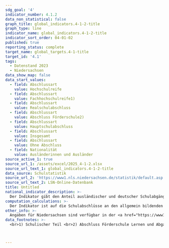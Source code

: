 ```yaml
---
sdg_goal: '4'
indicator_number: 4.1.2
data_non_statistical: false
graph_title: global_indicators.4-1-2-title
graph_type: line
indicator_name: global_indicators.4-1-2-title
indicator_sort_order: 04-01-02
published: true
reporting_status: complete
target_name: global_targets.4-1-title
target_id: '4.1'
tags:
  - Datenstand 2023
  - Niedersachsen
data_show_map: false
data_start_values:
  - field: Abschlussart
    value: Hochschulreife
  - field: Abschlussart
    value: Fachhochschulreife1)
  - field: Abschlussart
    value: Realschulabschluss
  - field: Abschlussart
    value: Abschluss Förderschule2)
  - field: Abschlussart
    value: Hauptschulabschluss
  - field: Abschlussart
    value: Insgesamt
  - field: Abschlussart
    value: Ohne Abschluss
  - field: Nationalität
    value: Ausländerinnen und Ausländer
source_active_1: true
source_url_1: /assets/excel/2025_4-1-2.xlsx
source_url_text_1: global_indicators.4-1-2-title
data_source: Schulstatistik
source_url_2: 'https://www1.nls.niedersachsen.de/statistik/default.asp'
source_url_text_2: LSN-Online-Datenbank
title: Untitled
national_indicator_description: >-
  Der Indikator gibt den Anteil ausländischer und deutscher Schulabgängerinnen und Schulabgänger nach Schulabschluss an allen Schulabgängerinnen und Schulabgängern eines Jahrgangs an allgemein bildenden Schulen wieder. Er kann Aussagen über die strukturelle Teilhabe und die Chancengleichheit im Bildungssystem machen. Die Über- bzw. Unterrepräsentation von ausländischen Schulabgängerinnen und Schulabgängern bei den verschiedenen Abschlussarten zeigt an, ob diese vergleichbare Bildungschancen wie deutsche Schulabgängerinnen und Schulabgänger haben. Je höher der erreichte Schulabschluss, desto besser sind auch die weiteren Chancen für eine gleichberechtigte, strukturelle Teilhabe.
computation_calculations: >-
  Der Indikator ist auf die Schulabschlüsse an den allgemein bildenden Schulen beschränkt. Nicht berücksichtigt werden folglich Hochschulzugangsberechtigungen, die nach dem Abschluss einer Haupt- oder Realschule etwa im beruflichen Schulwesen (z.B. durch Fach- und Berufsfachschulen, Berufsaufbauschulen oder berufliche Gymnasien) erreicht werden. Gegenüber Indikator [4.1.4](https://christoph-lsn.github.io/MT_Site/4-1-4/) werden die Schulabgängerinnen und Schulabgängern ohne Hauptschulabschluss hier näher differenziert nach „Abschluss Förderschule“ und „ohne Abschluss“. Die Dauer des Bildungsganges und demographische Veränderungen müssen in die Betrachtung eingehen. Eine methodische Schwierigkeit bei einem bundesweiten Vergleich besteht in der Unterschiedlichkeit der länderspezifischen Schulsysteme.
other_info: >-
  Angaben für Niedersachsen sind verfügbar in der <a href="https://www1.nls.niedersachsen.de/statistik/default.asp" target="_blank">LSN-Online Datenbank</a> (Statistische Erhebung > 300 Allgemein bildende Schulen).
data_footnotes: >-
  <br>1) Schulischer Teil <br>2) Abschluss Förderschule Lernen und Abgang Förderschule Geistige Entwicklung <br>Hinweis: Die überdurchschnittlichen Veränderungen bei den Absolventinnen und Absolventen mit allgemeiner Hochschulreife sind dadurch bestimmt, dass es im Schuljahr 2019/2020 wegen der Rückkehr zum 9-jährigen Bildungsgang an Gymnasien, keinen vollständigen Abiturjahrgang gab.



---
```

